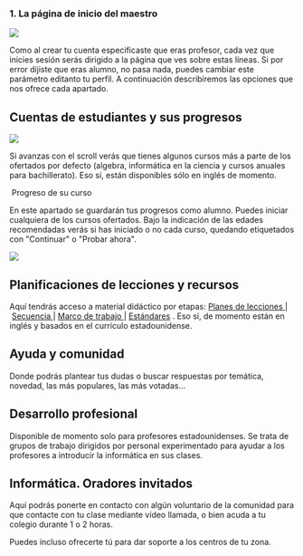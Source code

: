 
### 1. La página de inicio del maestro


![](http://moodle.catedu.es/pluginfile.php/1618/mod_book/chapter/8/P%C3%A1gina%20de%20inicio%20del%20maestro%20en%20code.org.png)

Como al crear tu cuenta especificaste que eras profesor, cada vez que inicies sesión serás dirigido a la página que ves sobre estas líneas. Si por error dijiste que eras alumno, no pasa nada, puedes cambiar este parámetro editanto tu perfil. A continuación describiremos las opciones que nos ofrece cada apartado.

## Cuentas de estudiantes y sus progresos


![](http://moodle.catedu.es/pluginfile.php/1618/mod_book/chapter/8/Cuentas%20de%20estudiantes%20y%20sus%20progresos%20en%20code.org.png)

Si avanzas con el scroll verás que tienes algunos cursos más a parte de los ofertados por defecto (algebra, informática en la ciencia y cursos anuales para bachillerato). Eso sí, están disponibles sólo en inglés de momento.

 Progreso de su curso

En este apartado se guardarán tus progresos como alumno. Puedes iniciar cualquiera de los cursos ofertados. Bajo la indicación de las edades recomendadas verás si has iniciado o no cada curso, quedando etiquetados con "Continuar" o "Probar ahora".


![](http://moodle.catedu.es/pluginfile.php/1618/mod_book/chapter/8/Cursos%20iniciados%20y%20no%20iniciados%20en%20code.org.png)

## Planificaciones de lecciones y recursos

Aquí tendrás acceso a material didáctico por etapas: [Planes de lecciones ](https://code.org/curriculum/course1)| [Secuencia ](https://code.org/curriculum/course1/docs/overview)| [Marco de trabajo ](https://code.org/curriculum/docs/k-5/framework_course1.pdf)| [Estándares](https://code.org/curriculum/docs/k-5/standards_course1.pdf) . Eso sí, de momento están en inglés y basados en el currículo estadounidense.

## Ayuda y comunidad

Donde podrás plantear tus dudas o buscar respuestas por temática, novedad, las más populares, las más votadas...

## Desarrollo profesional

Disponible de momento solo para profesores estadounidenses. Se trata de grupos de trabajo dirigidos por personal experimentado para ayudar a los profesores a introducir la informática en sus clases.

## Informática. Oradores invitados

Aquí podrás ponerte en contacto con algún voluntario de la comunidad para que contacte con tu clase mediante vídeo llamada, o bien acuda a tu colegio durante 1 o 2 horas. 

Puedes incluso ofrecerte tú para dar soporte a los centros de tu zona.
